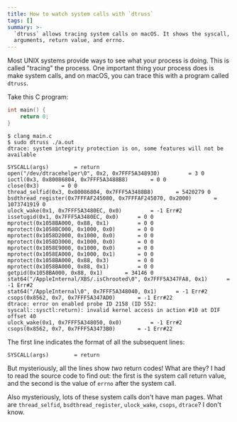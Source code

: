 ```yaml
---
title: How to watch system calls with `dtruss`
tags: []
summary: >-
  `dtruss` allows tracing system calls on macOS. It shows the syscall,
  arguments, return value, and errno.
---
```


Most UNIX systems provide ways to see what your process is doing. This is called "tracing" the process. One important thing your process does is make system calls, and on macOS, you can trace this with a program called `dtruss`.

Take this C program:

```c
int main() {
	return 0;
}
```

```
$ clang main.c
$ sudo dtruss ./a.out
dtrace: system integrity protection is on, some features will not be available

SYSCALL(args) 		 = return
open("/dev/dtracehelper\0", 0x2, 0x7FFF5A348930)		 = 3 0
ioctl(0x3, 0x80086804, 0x7FFF5A3488B8)		 = 0 0
close(0x3)		 = 0 0
thread_selfid(0x3, 0x80086804, 0x7FFF5A3488B8)		 = 5420279 0
bsdthread_register(0x7FFFAF245080, 0x7FFFAF245070, 0x2000)		 = 1073741919 0
ulock_wake(0x1, 0x7FFF5A3480EC, 0x0)		 = -1 Err#2
issetugid(0x1, 0x7FFF5A3480EC, 0x0)		 = 0 0
mprotect(0x1058BA000, 0x88, 0x1)		 = 0 0
mprotect(0x1058BC000, 0x1000, 0x0)		 = 0 0
mprotect(0x1058D2000, 0x1000, 0x0)		 = 0 0
mprotect(0x1058D3000, 0x1000, 0x0)		 = 0 0
mprotect(0x1058E9000, 0x1000, 0x0)		 = 0 0
mprotect(0x1058EA000, 0x1000, 0x1)		 = 0 0
mprotect(0x1058BA000, 0x88, 0x3)		 = 0 0
mprotect(0x1058BA000, 0x88, 0x1)		 = 0 0
getpid(0x1058BA000, 0x88, 0x1)		 = 34146 0
stat64("/AppleInternal/XBS/.isChrooted\0", 0x7FFF5A347FA8, 0x1)		 = -1 Err#2
stat64("/AppleInternal\0", 0x7FFF5A348040, 0x1)		 = -1 Err#2
csops(0x8562, 0x7, 0x7FFF5A347AD0)		 = -1 Err#22
dtrace: error on enabled probe ID 2158 (ID 552: syscall::sysctl:return): invalid kernel access in action #10 at DIF offset 40
ulock_wake(0x1, 0x7FFF5A348050, 0x0)		 = -1 Err#2
csops(0x8562, 0x7, 0x7FFF5A3473B0)		 = -1 Err#22
```

The first line indicates the format of all the subsequent lines:

```
SYSCALL(args) 		 = return
```

But mysteriously, all the lines show _two_ return codes! What are they? I had to read the source code to find out: the first is the system call return value, and the second is the value of `errno` after the system call.

Also mysteriously, lots of these system calls don't have man pages. What are `thread_selfid`, `bsdthread_register`, `ulock_wake`, `csops`, `dtrace`? I don't know.
